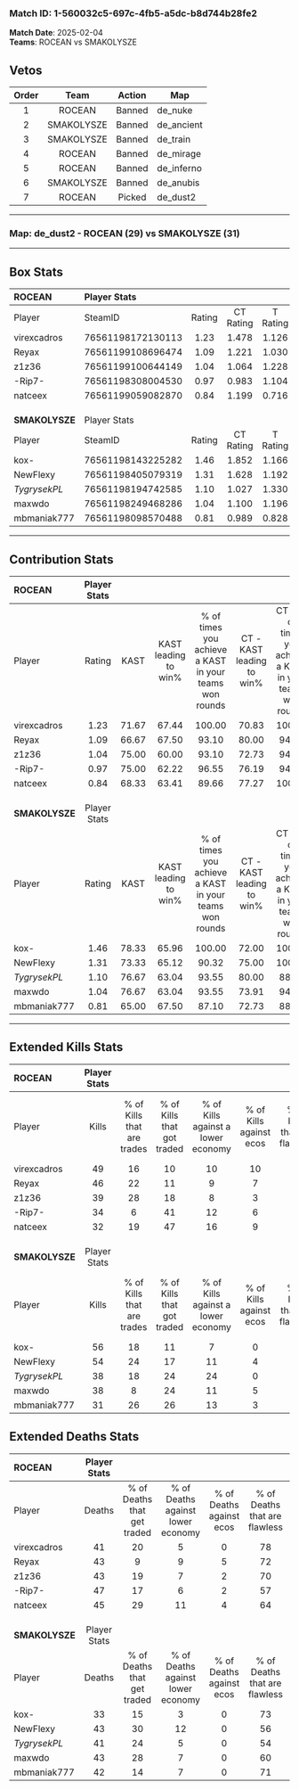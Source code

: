 ### Match ID: 1-560032c5-697c-4fb5-a5dc-b8d744b28fe2  
**Match Date**: 2025-02-04  
**Teams**: ROCEAN vs SMAKOLYSZE  

## Vetos  

| Order | Team | Action | Map |
| :---: | :--: | :----: | --- |
| 1 | ROCEAN | Banned | de_nuke |
| 2 | SMAKOLYSZE | Banned | de_ancient |
| 3 | SMAKOLYSZE | Banned | de_train |
| 4 | ROCEAN | Banned | de_mirage |
| 5 | ROCEAN | Banned | de_inferno |
| 6 | SMAKOLYSZE | Banned | de_anubis |
| 7 | ROCEAN | Picked | de_dust2 |

---  

### **Map**: de_dust2 - ROCEAN (29) vs SMAKOLYSZE (31)  
---  

## Box Stats  

| **ROCEAN**     | Player Stats      |        |           |          |       |      |       |         |        |      |     |
| :- | :- | :-: | :-: | :-: | :-: | :-: | :-: | :-: | :-: | :-: | :-: |
| Player         | SteamID           | Rating | CT Rating | T Rating | KAST  | ADR  | Kills | Assists | Deaths | K/D  | HS% |
| virexcadros    | 76561198172130113 |  1.23  |   1.478   |  1.126   | 71.67 | 85.6 |  49   |   18    |   41   | 1.20 | 38  |
| Reyax          | 76561199108696474 |  1.09  |   1.221   |  1.030   | 66.67 | 77.5 |  46   |    8    |   43   | 1.07 | 69  |
| z1z36          | 76561199100644149 |  1.04  |   1.064   |  1.228   | 75.00 | 68.8 |  39   |   16    |   43   | 0.91 | 51  |
| -Rip7-         | 76561198308004530 |  0.97  |   0.983   |  1.104   | 75.00 | 76.8 |  34   |   25    |   47   | 0.72 | 58  |
| natceex        | 76561199059082870 |  0.84  |   1.199   |  0.716   | 68.33 | 62.3 |  32   |   10    |   45   | 0.71 | 71  |
|                |                   |        |           |          |       |      |       |         |        |      |     |
|                |                   |        |           |          |       |      |       |         |        |      |     |
|                |                   |        |           |          |       |      |       |         |        |      |     |
| **SMAKOLYSZE** | Player Stats      |        |           |          |       |      |       |         |        |      |     |
| Player         | SteamID           | Rating | CT Rating | T Rating | KAST  | ADR  | Kills | Assists | Deaths | K/D  | HS% |
| kox-           | 76561198143225282 |  1.46  |   1.852   |  1.166   | 78.33 | 94.0 |  56   |    9    |   33   | 1.70 | 16  |
| NewFlexy       | 76561198405079319 |  1.31  |   1.628   |  1.192   | 73.33 | 92.5 |  54   |   10    |   43   | 1.26 | 59  |
| _TygrysekPL_   | 76561198194742585 |  1.10  |   1.027   |  1.330   | 76.67 | 78.8 |  38   |   24    |   41   | 0.93 | 57  |
| maxwdo         | 76561198249468286 |  1.04  |   1.100   |  1.196   | 76.67 | 71.7 |  38   |   14    |   43   | 0.88 | 50  |
| mbmaniak777    | 76561198098570488 |  0.81  |   0.989   |  0.828   | 65.00 | 56.4 |  31   |   11    |   42   | 0.74 | 45  |
---  

## Contribution Stats  

| **ROCEAN**     | Player Stats |       |                      |                                                        |                           |                                                             |                          |                                                            |
| :- | :-: | :-: | :-: | :-: | :-: | :-: | :-: | :-: |
| Player         |    Rating    | KAST  | KAST leading to win% | % of times you achieve a KAST in your teams won rounds | CT - KAST leading to win% | CT - % of times you achieve a KAST in your teams won rounds | T - KAST leading to win% | T - % of times you achieve a KAST in your teams won rounds |
| virexcadros    |     1.23     | 71.67 |        67.44         |                         100.00                         |           70.83           |                           100.00                            |          63.16           |                           100.00                           |
| Reyax          |     1.09     | 66.67 |        67.50         |                         93.10                          |           80.00           |                            94.12                            |          55.00           |                           91.67                            |
| z1z36          |     1.04     | 75.00 |        60.00         |                         93.10                          |           72.73           |                            94.12                            |          47.83           |                           91.67                            |
| -Rip7-         |     0.97     | 75.00 |        62.22         |                         96.55                          |           76.19           |                            94.12                            |          50.00           |                           100.00                           |
| natceex        |     0.84     | 68.33 |        63.41         |                         89.66                          |           77.27           |                           100.00                            |          47.37           |                           75.00                            |
|                |              |       |                      |                                                        |                           |                                                             |                          |                                                            |
|                |              |       |                      |                                                        |                           |                                                             |                          |                                                            |
|                |              |       |                      |                                                        |                           |                                                             |                          |                                                            |
| **SMAKOLYSZE** | Player Stats |       |                      |                                                        |                           |                                                             |                          |                                                            |
| Player         |    Rating    | KAST  | KAST leading to win% | % of times you achieve a KAST in your teams won rounds | CT - KAST leading to win% | CT - % of times you achieve a KAST in your teams won rounds | T - KAST leading to win% | T - % of times you achieve a KAST in your teams won rounds |
| kox-           |     1.46     | 78.33 |        65.96         |                         100.00                         |           72.00           |                           100.00                            |          59.09           |                           100.00                           |
| NewFlexy       |     1.31     | 73.33 |        65.12         |                         90.32                          |           75.00           |                           100.00                            |          52.63           |                           76.92                            |
| _TygrysekPL_   |     1.10     | 76.67 |        63.04         |                         93.55                          |           80.00           |                            88.89                            |          50.00           |                           100.00                           |
| maxwdo         |     1.04     | 76.67 |        63.04         |                         93.55                          |           73.91           |                            94.44                            |          52.17           |                           92.31                            |
| mbmaniak777    |     0.81     | 65.00 |        67.50         |                         87.10                          |           72.73           |                            88.89                            |          61.11           |                           84.62                            |
---  

## Extended Kills Stats  

| **ROCEAN**     | Player Stats |                            |                            |                                    |                         |                              |                                 |                                       |                    |           |
| :- | :-: | :-: | :-: | :-: | :-: | :-: | :-: | :-: | :-: | :-: |
| Player         |    Kills     | % of Kills that are trades | % of Kills that got traded | % of Kills against a lower economy | % of Kills against ecos | % of Kills that are flawless | % of Kills that are close duels | % of Kills that are assisted by flash | Pistol Round Kills | AWP Kills |
| virexcadros    |      49      |             16             |             10             |                 10                 |           10            |              78              |                4                |                   4                   |         2          |    18     |
| Reyax          |      46      |             22             |             11             |                 9                  |            7            |              57              |                9                |                   7                   |         2          |     1     |
| z1z36          |      39      |             28             |             18             |                 8                  |            3            |              51              |               13                |                   3                   |         1          |     9     |
| -Rip7-         |      34      |             6              |             41             |                 12                 |            6            |              53              |               15                |                   9                   |         1          |     1     |
| natceex        |      32      |             19             |             47             |                 16                 |            9            |              72              |                6                |                   6                   |         0          |     1     |
|                |              |                            |                            |                                    |                         |                              |                                 |                                       |                    |           |
|                |              |                            |                            |                                    |                         |                              |                                 |                                       |                    |           |
|                |              |                            |                            |                                    |                         |                              |                                 |                                       |                    |           |
| **SMAKOLYSZE** | Player Stats |                            |                            |                                    |                         |                              |                                 |                                       |                    |           |
| Player         |    Kills     | % of Kills that are trades | % of Kills that got traded | % of Kills against a lower economy | % of Kills against ecos | % of Kills that are flawless | % of Kills that are close duels | % of Kills that are assisted by flash | Pistol Round Kills | AWP Kills |
| kox-           |      56      |             18             |             11             |                 7                  |            0            |              73              |                5                |                   2                   |         0          |    37     |
| NewFlexy       |      54      |             24             |             17             |                 11                 |            4            |              67              |                9                |                   9                   |         2          |     0     |
| _TygrysekPL_   |      38      |             18             |             24             |                 24                 |            0            |              63              |                5                |                   0                   |         1          |     2     |
| maxwdo         |      38      |             8              |             24             |                 11                 |            5            |              66              |               13                |                   3                   |         1          |     0     |
| mbmaniak777    |      31      |             26             |             26             |                 13                 |            3            |              74              |               10                |                   6                   |         2          |     0     |
## Extended Deaths Stats  

| **ROCEAN**     | Player Stats |                             |                                   |                          |                               |                            |                           |               |
| :- | :-: | :-: | :-: | :-: | :-: | :-: | :-: | :-: |
| Player         |    Deaths    | % of Deaths that get traded | % of Deaths against lower economy | % of Deaths against ecos | % of Deaths that are flawless | % of Deaths that are close | % of Deaths while blinded | Deaths to AWP |
| virexcadros    |      41      |             20              |                 5                 |            0             |              78               |             2              |             7             |       8       |
| Reyax          |      43      |              9              |                 9                 |            5             |              72               |             12             |             0             |      10       |
| z1z36          |      43      |             19              |                 7                 |            2             |              70               |             12             |             5             |       8       |
| -Rip7-         |      47      |             17              |                 6                 |            2             |              57               |             9              |             2             |       6       |
| natceex        |      45      |             29              |                11                 |            4             |              64               |             7              |             7             |       7       |
|                |              |                             |                                   |                          |                               |                            |                           |               |
|                |              |                             |                                   |                          |                               |                            |                           |               |
|                |              |                             |                                   |                          |                               |                            |                           |               |
| **SMAKOLYSZE** | Player Stats |                             |                                   |                          |                               |                            |                           |               |
| Player         |    Deaths    | % of Deaths that get traded | % of Deaths against lower economy | % of Deaths against ecos | % of Deaths that are flawless | % of Deaths that are close | % of Deaths while blinded | Deaths to AWP |
| kox-           |      33      |             15              |                 3                 |            0             |              73               |             6              |             6             |       5       |
| NewFlexy       |      43      |             30              |                12                 |            0             |              56               |             16             |             7             |       3       |
| _TygrysekPL_   |      41      |             24              |                 5                 |            0             |              54               |             7              |             2             |       8       |
| maxwdo         |      43      |             28              |                 7                 |            0             |              60               |             12             |             9             |       7       |
| mbmaniak777    |      42      |             14              |                 7                 |            0             |              71               |             2              |             2             |       7       |

